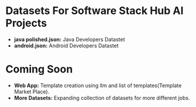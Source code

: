 # Datasets For Software Stack Hub AI Projects
- **java polished.json:** Java Developers Datastet
- **android.json:** Android Developers Datastet

# Coming Soon

- **Web App:** Template creation using llm and  list of templates(Template Market Place).  
- **More Datasets:** Expanding collection of datasets for more different jobs.
